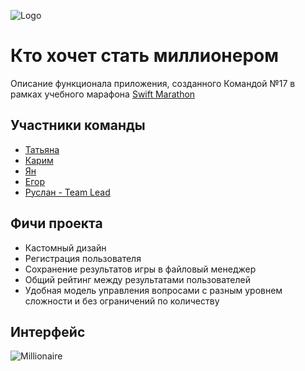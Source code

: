 
![Logo](https://i.ibb.co/202dYxy/2023-02-12-13-59-49.png)


# Кто хочет стать миллионером

Описание функционала приложения, созданного Командой №17 в рамках учебного марафона [Swift Marathon](https://t.me/swiftmarathon)


## Участники команды

- [Татьяна](https://github.com/TatynaMTV)
- [Карим](https://github.com/jaanatape)
- [Ян](https://github.com/YanShvind)
- [Егор](https://github.com/SHegor74)
- [Руслан - Team Lead](https://github.com/r-baranovskiy)





## Фичи проекта

- Кастомный дизайн
- Регистрация пользователя
- Сохранение результатов игры в файловый менеджер
- Общий рейтинг между результатами пользователей
- Удобная модель управления вопросами с разным уровнем сложности и без ограничений по количеству


## Интерфейс

![Millionaire](https://github.com/r-baranovskiy/Millionaire/blob/main/ReadmeResources/interface.gif)





